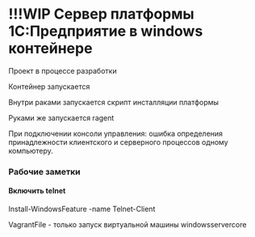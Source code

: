 # !!!WIP Сервер платформы 1С:Предприятие в windows контейнере
Проект в процессе разработки

Контейнер запускается

Внутри раками запускается скрипт инсталляции платформы

Руками же запускается ragent

При подключении консоли управления: ошибка определения принадлежности клиентского и серверного процессов одному компьютеру.






### Рабочие заметки

#### Включить telnet

Install-WindowsFeature -name Telnet-Client

VagrantFile - только запуск виртуальной машины windowsservercore

